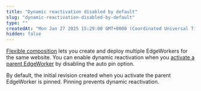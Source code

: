 ```yaml
---
title: "Dynamic reactivation disabled by default"
slug: "dynamic-reactivation-disabled-by-default"
type: ""
createdAt: "Mon Jan 27 2025 15:29:00 GMT+0000 (Coordinated Universal Time)"
hidden: false
---
```

[Flexible composition](doc:flexible-composition) lets you create and deploy multiple EdgeWorkers for the same website. You can enable dynamic reactivation when you [activate a parent EdgeWorker](doc:manage-edgeworkers#activate-an-edgeworker-version) by disabling the auto pin option.

By default, the initial revision created when you activate the parent EdgeWorker is pinned. Pinning prevents dynamic reactivation.